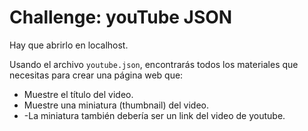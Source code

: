 <h1>Challenge: youTube JSON</h1>

Hay que abrirlo en localhost.

Usando el archivo `youtube.json`, encontrarás todos los materiales que necesitas para crear una página web que:

- Muestre el título del video.
- Muestre una miniatura (thumbnail) del video.
- -La miniatura también debería ser un link del video de youtube.
